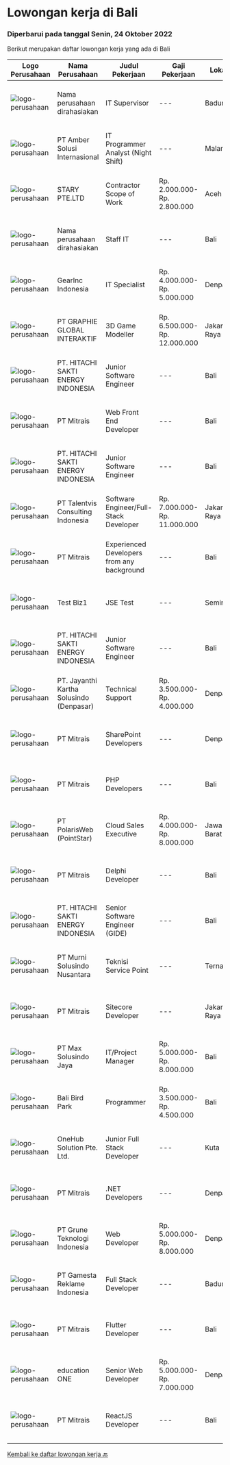 
  # Lowongan kerja di Bali

  ### Diperbarui pada tanggal Senin, 24 Oktober 2022

  Berikut merupakan daftar lowongan kerja yang ada di Bali

  |Logo Perusahaan | Nama Perusahaan | Judul Pekerjaan | Gaji Pekerjaan | Lokasi | Deskripsi | Tanggal diunggah | Pranala |
  | -------------- | --------------- | --------------- | --------- | --------- | -------------- | ------- | ----------- |
  |![logo-perusahaan](https://i.ibb.co/sqvTCh9/112815900-stock-vector-no-image-available-icon-flat-vector.webp)|Nama perusahaan dirahasiakan|IT Supervisor|---|Badung|REQUIREMENTS : Age not older than 28 years old. Educational background at least Diploma/Bachelor Degree of Computer Science, Information Technology,...|Sabtu, 22 Oktober 2022|https://www.jobstreet.co.id/id/job/it-supervisor-4066542?token=0~f329cc62-8cc2-4b6e-89a1-98ab3ea98f03&sectionRank=1&jobId=jobstreet-id-job-4066542|
|![logo-perusahaan](https://i.ibb.co/sqvTCh9/112815900-stock-vector-no-image-available-icon-flat-vector.webp)|PT Amber Solusi Internasional|IT Programmer Analyst (Night Shift)|---|Malang|Job Description: Will be supporting USA based company Working hour starting 8 PM - 5 AM WIB Working days and national holidays are following USA...|Minggu, 23 Oktober 2022|https://www.jobstreet.co.id/id/job/it-programmer-analyst-night-shift-4068170?token=0~f329cc62-8cc2-4b6e-89a1-98ab3ea98f03&sectionRank=2&jobId=jobstreet-id-job-4068170|
|![logo-perusahaan](https://image-service-cdn.seek.com.au/06d6602c113738f06a853195f53c906578164178/ee4dce1061f3f616224767ad58cb2fc751b8d2dc)|STARY PTE.LTD|Contractor Scope of Work|Rp. 2.000.000-Rp. 2.800.000|Aceh|Our Partner is Hiring Part-time Job：Job Duty1. Mainly responsible for the production of audio AI content, one voice book, multiple voices book, and AI...|Minggu, 23 Oktober 2022|https://www.jobstreet.co.id/id/job/contractor-scope-of-work-10064268/origin/sg?token=0~f329cc62-8cc2-4b6e-89a1-98ab3ea98f03&sectionRank=3&jobId=jobstreet-sg-job-10064268|
|![logo-perusahaan](https://i.ibb.co/sqvTCh9/112815900-stock-vector-no-image-available-icon-flat-vector.webp)|Nama perusahaan dirahasiakan|Staff IT|---|Bali|Deskripsi Pekerjaan : Melakukan pengembangan sistem situs web / aplikasi Melakukan koordinasi dengan vendor IT untuk project development Membuat...|Kamis, 20 Oktober 2022|https://www.jobstreet.co.id/id/job/staff-it-4074847?token=0~f329cc62-8cc2-4b6e-89a1-98ab3ea98f03&sectionRank=4&jobId=jobstreet-id-job-4074847|
|![logo-perusahaan](https://i.ibb.co/sqvTCh9/112815900-stock-vector-no-image-available-icon-flat-vector.webp)|GearInc Indonesia|IT Specialist|Rp. 4.000.000-Rp. 5.000.000|Denpasar|ABOUT USGear Inc is a US software engineering company started by industry veterans with 8+ years of Silicon Valley experience.We strive to provide...|Selasa, 18 Oktober 2022|https://www.jobstreet.co.id/id/job/it-specialist-4071664?token=0~f329cc62-8cc2-4b6e-89a1-98ab3ea98f03&sectionRank=5&jobId=jobstreet-id-job-4071664|
|![logo-perusahaan](https://image-service-cdn.seek.com.au/f9a751ea24d68e4658d0eb7882e2db58a9b95cb0/ee4dce1061f3f616224767ad58cb2fc751b8d2dc)|PT GRAPHIE GLOBAL INTERAKTIF|3D Game Modeller|Rp. 6.500.000-Rp. 12.000.000|Jakarta Raya|Job Responsibilities: Creating 3D Model character for game Smoothing a 3D file Editing 3D File UV Unwrap texturing Humanoid Rigging Required Software...|Sabtu, 22 Oktober 2022|https://www.jobstreet.co.id/id/job/3d-game-modeller-4059577?token=0~f329cc62-8cc2-4b6e-89a1-98ab3ea98f03&sectionRank=6&jobId=jobstreet-id-job-4059577|
|![logo-perusahaan](https://image-service-cdn.seek.com.au/ee11ed734d20395b0d03b7bdf63c843e97536e42/ee4dce1061f3f616224767ad58cb2fc751b8d2dc)|PT. HITACHI SAKTI ENERGY INDONESIA|Junior Software Engineer|---|Bali|At Hitachi Energy our purpose is advancing a sustainable​ energy future for all. We bring power to our homes, schools, hospitals and factories. Join...|Jumat, 21 Oktober 2022|https://www.jobstreet.co.id/id/job/junior-software-engineer-4065128?token=0~f329cc62-8cc2-4b6e-89a1-98ab3ea98f03&sectionRank=7&jobId=jobstreet-id-job-4065128|
|![logo-perusahaan](https://image-service-cdn.seek.com.au/969b0c47f133a1e0155056a5d964c63953dd6304/ee4dce1061f3f616224767ad58cb2fc751b8d2dc)|PT Mitrais|Web Front End Developer|---|Bali|Build your Career with Mitrais! We're looking for Web Front End Developer to be part of our team. What will you be doing?  Coding high-quality...|Minggu, 23 Oktober 2022|https://www.jobstreet.co.id/id/job/web-front-end-developer-4065644?token=0~f329cc62-8cc2-4b6e-89a1-98ab3ea98f03&sectionRank=8&jobId=jobstreet-id-job-4065644|
|![logo-perusahaan](https://image-service-cdn.seek.com.au/609c65e768882c9d713b0b3c799a28dfacf66ee9/ee4dce1061f3f616224767ad58cb2fc751b8d2dc)|PT. HITACHI SAKTI ENERGY INDONESIA|Junior Software Engineer|---|Bali|At Hitachi Energy our purpose is advancing a sustainable​ energy future for all. We bring power to our homes, schools, hospitals and factories. Join...|Jumat, 21 Oktober 2022|https://www.jobstreet.co.id/id/job/junior-software-engineer-4065208?token=0~f329cc62-8cc2-4b6e-89a1-98ab3ea98f03&sectionRank=9&jobId=jobstreet-id-job-4065208|
|![logo-perusahaan](https://i.ibb.co/sqvTCh9/112815900-stock-vector-no-image-available-icon-flat-vector.webp)|PT Talentvis Consulting Indonesia|Software Engineer/Full-Stack Developer|Rp. 7.000.000-Rp. 11.000.000|Jakarta Raya|Software EngineerRequirements: Bachelor’s degree in computer programming, computer science, or bootcamps program would be a plus Fluency or...|Senin, 24 Oktober 2022|https://www.jobstreet.co.id/id/job/software-engineer-full-stack-developer-4078195?token=0~f329cc62-8cc2-4b6e-89a1-98ab3ea98f03&sectionRank=10&jobId=jobstreet-id-job-4078195|
|![logo-perusahaan](https://image-service-cdn.seek.com.au/969b0c47f133a1e0155056a5d964c63953dd6304/ee4dce1061f3f616224767ad58cb2fc751b8d2dc)|PT Mitrais|Experienced Developers from any background|---|Bali|Build your Career with Mitrais ! We're looking for experienced Software Engineers from any background to be part of our team. What will you be doing? ...|Minggu, 23 Oktober 2022|https://www.jobstreet.co.id/id/job/experienced-developers-from-any-background-4067186?token=0~f329cc62-8cc2-4b6e-89a1-98ab3ea98f03&sectionRank=11&jobId=jobstreet-id-job-4067186|
|![logo-perusahaan](https://i.ibb.co/sqvTCh9/112815900-stock-vector-no-image-available-icon-flat-vector.webp)|Test Biz1|JSE Test|---|Seminyak|Reports ToChief Technology Officer Tech Lead xx  Software Engineer Responsibilities Enhance system quality by detecting problems and frequent patterns...|Minggu, 23 Oktober 2022|https://www.jobstreet.co.id/id/job/jse-test-1033258967?token=0~f329cc62-8cc2-4b6e-89a1-98ab3ea98f03&sectionRank=12&jobId=jobstreet-id-job-1033258967|
|![logo-perusahaan](https://image-service-cdn.seek.com.au/609c65e768882c9d713b0b3c799a28dfacf66ee9/ee4dce1061f3f616224767ad58cb2fc751b8d2dc)|PT. HITACHI SAKTI ENERGY INDONESIA|Junior Software Engineer|---|Bali|At Hitachi Energy our purpose is advancing a sustainable​ energy future for all. We bring power to our homes, schools, hospitals and factories. Join...|Jumat, 21 Oktober 2022|https://www.jobstreet.co.id/id/job/junior-software-engineer-4065096?token=0~f329cc62-8cc2-4b6e-89a1-98ab3ea98f03&sectionRank=13&jobId=jobstreet-id-job-4065096|
|![logo-perusahaan](https://image-service-cdn.seek.com.au/3ac12665b5372c84ef4fd7270e02f2c5e3066d0c/ee4dce1061f3f616224767ad58cb2fc751b8d2dc)|PT. Jayanthi Kartha Solusindo (Denpasar)|Technical Support|Rp. 3.500.000-Rp. 4.000.000|Denpasar|Skills Needed : Network (Wired &amp; Wireless) Troubleshooting Job Description: Perform network troubleshooting fttx / ftth and make an improvement...|Jumat, 21 Oktober 2022|https://www.jobstreet.co.id/id/job/technical-support-4075808?token=0~f329cc62-8cc2-4b6e-89a1-98ab3ea98f03&sectionRank=14&jobId=jobstreet-id-job-4075808|
|![logo-perusahaan](https://image-service-cdn.seek.com.au/969b0c47f133a1e0155056a5d964c63953dd6304/ee4dce1061f3f616224767ad58cb2fc751b8d2dc)|PT Mitrais|SharePoint Developers|---|Denpasar|Build your Career with Mitrais ! We're looking for experienced SharePoint Developers to be part of our team  What will you be doing? Develop REST APIs...|Minggu, 23 Oktober 2022|https://www.jobstreet.co.id/id/job/sharepoint-developers-4067181?token=0~f329cc62-8cc2-4b6e-89a1-98ab3ea98f03&sectionRank=15&jobId=jobstreet-id-job-4067181|
|![logo-perusahaan](https://image-service-cdn.seek.com.au/969b0c47f133a1e0155056a5d964c63953dd6304/ee4dce1061f3f616224767ad58cb2fc751b8d2dc)|PT Mitrais|PHP Developers|---|Bali|Build your Career with Mitrais!   We're urgently looking for experienced PHP Developers to be part of our team for an immediate start. Our client is...|Minggu, 23 Oktober 2022|https://www.jobstreet.co.id/id/job/php-developers-4065642?token=0~f329cc62-8cc2-4b6e-89a1-98ab3ea98f03&sectionRank=16&jobId=jobstreet-id-job-4065642|
|![logo-perusahaan](https://image-service-cdn.seek.com.au/0fa0f7582bab24f032ae32130b350884b2bd757b/ee4dce1061f3f616224767ad58cb2fc751b8d2dc)|PT PolarisWeb (PointStar)|Cloud Sales Executive|Rp. 4.000.000-Rp. 8.000.000|Jawa Barat|Brainstorm and execute lead-generating campaigns such as cold-calling, edms, seminars, etc. Generate new business through customer visits, cold...|Minggu, 23 Oktober 2022|https://www.jobstreet.co.id/id/job/cloud-sales-executive-4067504?token=0~f329cc62-8cc2-4b6e-89a1-98ab3ea98f03&sectionRank=17&jobId=jobstreet-id-job-4067504|
|![logo-perusahaan](https://image-service-cdn.seek.com.au/969b0c47f133a1e0155056a5d964c63953dd6304/ee4dce1061f3f616224767ad58cb2fc751b8d2dc)|PT Mitrais|Delphi Developer|---|Bali|Build your Career with Mitrais!   We're urgently looking for a great Delphi developer who is proficient with the design, production and implementation...|Minggu, 23 Oktober 2022|https://www.jobstreet.co.id/id/job/delphi-developer-4077695?token=0~f329cc62-8cc2-4b6e-89a1-98ab3ea98f03&sectionRank=18&jobId=jobstreet-id-job-4077695|
|![logo-perusahaan](https://image-service-cdn.seek.com.au/609c65e768882c9d713b0b3c799a28dfacf66ee9/ee4dce1061f3f616224767ad58cb2fc751b8d2dc)|PT. HITACHI SAKTI ENERGY INDONESIA|Senior Software Engineer (GIDE)|---|Bali|At Hitachi Energy our purpose is advancing a sustainable​ energy future for all. We bring power to our homes, schools, hospitals and factories. Join...|Jumat, 21 Oktober 2022|https://www.jobstreet.co.id/id/job/senior-software-engineer-gide-4065153?token=0~f329cc62-8cc2-4b6e-89a1-98ab3ea98f03&sectionRank=19&jobId=jobstreet-id-job-4065153|
|![logo-perusahaan](https://image-service-cdn.seek.com.au/8b9d71fb6ac98baedac4bbcffd1f107000b99cbc/ee4dce1061f3f616224767ad58cb2fc751b8d2dc)|PT Murni Solusindo Nusantara|Teknisi Service Point|---|Ternate|DESKRIPSI PEKERJAAN: Melakukan PM (Preventive Maintenance) dan CM (Corrective Maintenance) ke customer sesuai dengan SLA yang sudah ditetapkan....|Kamis, 20 Oktober 2022|https://www.jobstreet.co.id/id/job/teknisi-service-point-4075526?token=0~f329cc62-8cc2-4b6e-89a1-98ab3ea98f03&sectionRank=20&jobId=jobstreet-id-job-4075526|
|![logo-perusahaan](https://image-service-cdn.seek.com.au/969b0c47f133a1e0155056a5d964c63953dd6304/ee4dce1061f3f616224767ad58cb2fc751b8d2dc)|PT Mitrais|Sitecore Developer|---|Jakarta Raya|Build your Career with Mitrais!   We're urgently looking for a great Sitecore developer who is proficient with the design, production and...|Minggu, 23 Oktober 2022|https://www.jobstreet.co.id/id/job/sitecore-developer-4067185?token=0~f329cc62-8cc2-4b6e-89a1-98ab3ea98f03&sectionRank=21&jobId=jobstreet-id-job-4067185|
|![logo-perusahaan](https://image-service-cdn.seek.com.au/45b650086abad238311424cc458937d1fb1a16b5/ee4dce1061f3f616224767ad58cb2fc751b8d2dc)|PT Max Solusindo Jaya|IT/Project Manager|Rp. 5.000.000-Rp. 8.000.000|Bali|Assisting with the business case and software requirement specification. Provide consultancy with customers to identify business challenges by...|Rabu, 19 Oktober 2022|https://www.jobstreet.co.id/id/job/it-project-manager-4054218?token=0~f329cc62-8cc2-4b6e-89a1-98ab3ea98f03&sectionRank=22&jobId=jobstreet-id-job-4054218|
|![logo-perusahaan](https://image-service-cdn.seek.com.au/84c01dbbef8767258de4708d9ac75b9a8bc302b1/ee4dce1061f3f616224767ad58cb2fc751b8d2dc)|Bali Bird Park|Programmer|Rp. 3.500.000-Rp. 4.500.000|Bali|Tugas dan tanggung jawab: Pernah terlibat dalam satu/lebih siklus proyek penuh pengembangan aplikasi ERP/CRM/Booking/Reservasi akan lebih disukai...|Rabu, 19 Oktober 2022|https://www.jobstreet.co.id/id/job/programmer-4053984?token=0~f329cc62-8cc2-4b6e-89a1-98ab3ea98f03&sectionRank=23&jobId=jobstreet-id-job-4053984|
|![logo-perusahaan](https://image-service-cdn.seek.com.au/61e79f6e99f7239fbfcf1c19e0884b0931b6e276/ee4dce1061f3f616224767ad58cb2fc751b8d2dc)|OneHub Solution Pte. Ltd.|Junior Full Stack Developer|---|Kuta|Duties and Responsibilities: Collaborate with other engineers to develop and deploy new features Design, build, and maintain our API’s Write...|Jumat, 21 Oktober 2022|https://www.jobstreet.co.id/id/job/junior-full-stack-developer-4075827?token=0~f329cc62-8cc2-4b6e-89a1-98ab3ea98f03&sectionRank=24&jobId=jobstreet-id-job-4075827|
|![logo-perusahaan](https://image-service-cdn.seek.com.au/969b0c47f133a1e0155056a5d964c63953dd6304/ee4dce1061f3f616224767ad58cb2fc751b8d2dc)|PT Mitrais|.NET Developers|---|Denpasar|Build your Career with Mitrais! We're looking for experienced .NET Software Engineers to be part of our team. What will you be doing?  Coding...|Minggu, 23 Oktober 2022|https://www.jobstreet.co.id/id/job/.net-developers-4067192?token=0~f329cc62-8cc2-4b6e-89a1-98ab3ea98f03&sectionRank=25&jobId=jobstreet-id-job-4067192|
|![logo-perusahaan](https://image-service-cdn.seek.com.au/4be193adf001b1c1c83ee5da5c9445c770b61819/ee4dce1061f3f616224767ad58cb2fc751b8d2dc)|PT Grune Teknologi Indonesia|Web Developer|Rp. 5.000.000-Rp. 8.000.000|Denpasar|Job Descriptions: Write programming code to meet project/business requirements. Candidates can choose later whether prefer to work as a Frontend or...|Kamis, 20 Oktober 2022|https://www.jobstreet.co.id/id/job/web-developer-4074340?token=0~f329cc62-8cc2-4b6e-89a1-98ab3ea98f03&sectionRank=26&jobId=jobstreet-id-job-4074340|
|![logo-perusahaan](https://image-service-cdn.seek.com.au/f00f5d07ac2d533cb556238bebb57943642282f4/ee4dce1061f3f616224767ad58cb2fc751b8d2dc)|PT Gamesta Reklame Indonesia|Full Stack Developer|---|Badung|Gamesta Group is a high-tech crypto holding company based in Bali working on unique crypto projects:https://rendezverse.com/https://dopewarz.io/We are...|Jumat, 21 Oktober 2022|https://www.jobstreet.co.id/id/job/full-stack-developer-4076582?token=0~f329cc62-8cc2-4b6e-89a1-98ab3ea98f03&sectionRank=27&jobId=jobstreet-id-job-4076582|
|![logo-perusahaan](https://image-service-cdn.seek.com.au/969b0c47f133a1e0155056a5d964c63953dd6304/ee4dce1061f3f616224767ad58cb2fc751b8d2dc)|PT Mitrais|Flutter Developer|---|Bali|Build your Career with Mitrais !  We're looking for experienced Flutter Developer to be part of our team. What will you be doing?  Liase with...|Minggu, 23 Oktober 2022|https://www.jobstreet.co.id/id/job/flutter-developer-4067184?token=0~f329cc62-8cc2-4b6e-89a1-98ab3ea98f03&sectionRank=28&jobId=jobstreet-id-job-4067184|
|![logo-perusahaan](https://image-service-cdn.seek.com.au/10dacad4af9d463d849f7c64075a5392b7214614/ee4dce1061f3f616224767ad58cb2fc751b8d2dc)|education ONE|Senior Web Developer|Rp. 5.000.000-Rp. 7.000.000|Denpasar|Job Description : Design website pages that are user-friendly, attractive, and engaging, while remaining true to the company brand and promoting the...|Rabu, 19 Oktober 2022|https://www.jobstreet.co.id/id/job/senior-web-developer-4054359?token=0~f329cc62-8cc2-4b6e-89a1-98ab3ea98f03&sectionRank=29&jobId=jobstreet-id-job-4054359|
|![logo-perusahaan](https://image-service-cdn.seek.com.au/969b0c47f133a1e0155056a5d964c63953dd6304/ee4dce1061f3f616224767ad58cb2fc751b8d2dc)|PT Mitrais|ReactJS Developer|---|Bali|We're urgently looking for experienced ReactJS Developers to be part of our team for an immediate start.Our client is a consultancy-focused company...|Minggu, 23 Oktober 2022|https://www.jobstreet.co.id/id/job/reactjs-developer-4067191?token=0~f329cc62-8cc2-4b6e-89a1-98ab3ea98f03&sectionRank=30&jobId=jobstreet-id-job-4067191|


  [Kembali ke daftar lowongan kerja 🔙](../README.md#daftar-lowongan-kerja)
  